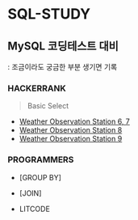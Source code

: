 # SQL-STUDY


## MySQL 코딩테스트 대비
: 조금이라도 궁금한 부분 생기면 기록
### HACKERRANK  
> Basic Select
* [Weather Observation Station 6, 7](https://github.com/bettertospeak/SQL-STUDY/blob/main/HACKERRANK/Weather%20Observation%20Station%206.md)
* [Weather Observation Station 8](https://github.com/bettertospeak/SQL-STUDY/blob/main/HACKERRANK/Weather%20Observation%20Station%208.md)
* [Weather Observation Station 9](https://github.com/bettertospeak/SQL-STUDY/blob/main/HACKERRANK/Weather%20Observation%20Station%209.md)
### PROGRAMMERS
* [GROUP BY]
* [JOIN]


* LITCODE
